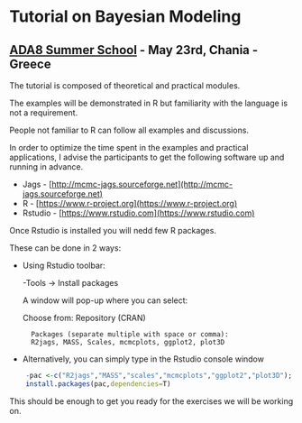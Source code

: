 # Tutorial on Bayesian Modeling #
## [ADA8 Summer School](http://ada8.cosmostat.org) - May 23rd, Chania - Greece ##


The tutorial is composed of theoretical and practical modules. 

The examples will be demonstrated in R but familiarity with the language is not a requirement.

People not familiar to R can follow all examples and discussions.

In order to optimize the time spent in the examples and practical applications, I advise the participants to get the following software up and running in advance.

* Jags		-	[http://mcmc-jags.sourceforge.net](http://mcmc-jags.sourceforge.net)
* R     	-	[https://www.r-project.org](https://www.r-project.org)
* Rstudio 	-	[https://www.rstudio.com](https://www.rstudio.com)

Once Rstudio is installed you will nedd few R packages. 

These can be done in 2 ways:

* Using Rstudio toolbar:

    -Tools -> Install packages

    A window will pop-up where you can select:

    Choose from: 	 Repository (CRAN)

        Packages (separate multiple with space or comma):
        R2jags, MASS, Scales, mcmcplots, ggplot2, plot3D 

* Alternatively, you can simply type in the Rstudio console window
```R
    -pac <-c("R2jags","MASS","scales","mcmcplots","ggplot2","plot3D");
    install.packages(pac,dependencies=T)
```

This should be enough to get you ready for the exercises we will be working on. 

